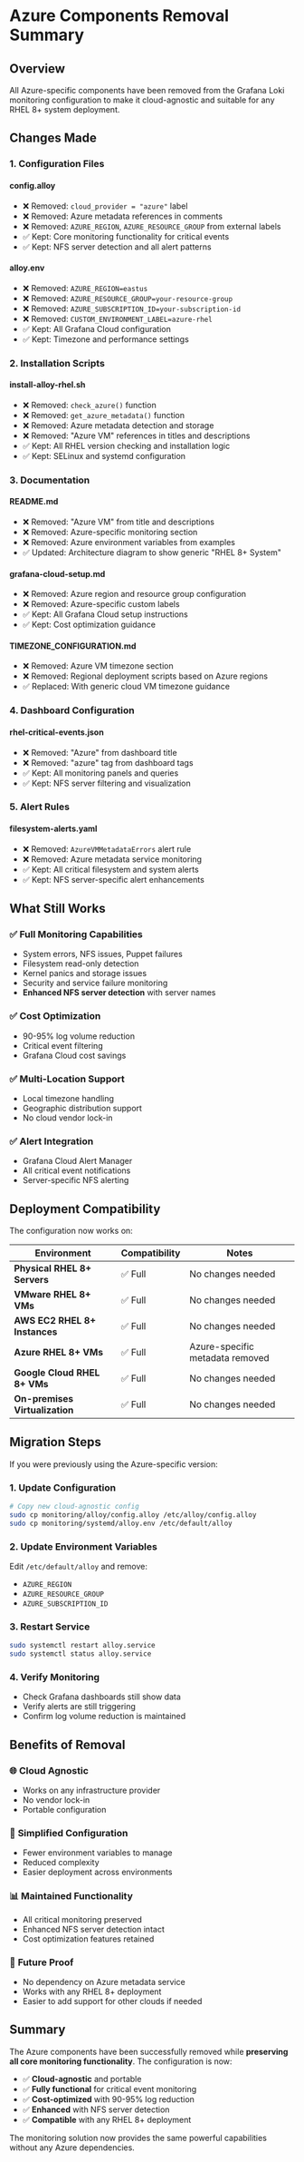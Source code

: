 # Azure Components Removal Summary

## Overview

All Azure-specific components have been removed from the Grafana Loki monitoring configuration to make it cloud-agnostic and suitable for any RHEL 8+ system deployment.

## Changes Made

### 1. Configuration Files

#### **config.alloy**
- ❌ Removed: `cloud_provider = "azure"` label
- ❌ Removed: Azure metadata references in comments
- ❌ Removed: `AZURE_REGION`, `AZURE_RESOURCE_GROUP` from external labels
- ✅ Kept: Core monitoring functionality for critical events
- ✅ Kept: NFS server detection and all alert patterns

#### **alloy.env**
- ❌ Removed: `AZURE_REGION=eastus`
- ❌ Removed: `AZURE_RESOURCE_GROUP=your-resource-group`
- ❌ Removed: `AZURE_SUBSCRIPTION_ID=your-subscription-id`
- ❌ Removed: `CUSTOM_ENVIRONMENT_LABEL=azure-rhel`
- ✅ Kept: All Grafana Cloud configuration
- ✅ Kept: Timezone and performance settings

### 2. Installation Scripts

#### **install-alloy-rhel.sh**
- ❌ Removed: `check_azure()` function
- ❌ Removed: `get_azure_metadata()` function
- ❌ Removed: Azure metadata detection and storage
- ❌ Removed: "Azure VM" references in titles and descriptions
- ✅ Kept: All RHEL version checking and installation logic
- ✅ Kept: SELinux and systemd configuration

### 3. Documentation

#### **README.md**
- ❌ Removed: "Azure VM" from title and descriptions
- ❌ Removed: Azure-specific monitoring section
- ❌ Removed: Azure environment variables from examples
- ✅ Updated: Architecture diagram to show generic "RHEL 8+ System"

#### **grafana-cloud-setup.md**
- ❌ Removed: Azure region and resource group configuration
- ❌ Removed: Azure-specific custom labels
- ✅ Kept: All Grafana Cloud setup instructions
- ✅ Kept: Cost optimization guidance

#### **TIMEZONE_CONFIGURATION.md**
- ❌ Removed: Azure VM timezone section
- ❌ Removed: Regional deployment scripts based on Azure regions
- ✅ Replaced: With generic cloud VM timezone guidance

### 4. Dashboard Configuration

#### **rhel-critical-events.json**
- ❌ Removed: "Azure" from dashboard title
- ❌ Removed: "azure" tag from dashboard tags
- ✅ Kept: All monitoring panels and queries
- ✅ Kept: NFS server filtering and visualization

### 5. Alert Rules

#### **filesystem-alerts.yaml**
- ❌ Removed: `AzureVMMetadataErrors` alert rule
- ❌ Removed: Azure metadata service monitoring
- ✅ Kept: All critical filesystem and system alerts
- ✅ Kept: NFS server-specific alert enhancements

## What Still Works

### ✅ **Full Monitoring Capabilities**
- System errors, NFS issues, Puppet failures
- Filesystem read-only detection
- Kernel panics and storage issues
- Security and service failure monitoring
- **Enhanced NFS server detection** with server names

### ✅ **Cost Optimization**
- 90-95% log volume reduction
- Critical event filtering
- Grafana Cloud cost savings

### ✅ **Multi-Location Support**
- Local timezone handling
- Geographic distribution support
- No cloud vendor lock-in

### ✅ **Alert Integration**
- Grafana Cloud Alert Manager
- All critical event notifications
- Server-specific NFS alerting

## Deployment Compatibility

The configuration now works on:

| Environment | Compatibility | Notes |
|-------------|---------------|-------|
| **Physical RHEL 8+ Servers** | ✅ Full | No changes needed |
| **VMware RHEL 8+ VMs** | ✅ Full | No changes needed |
| **AWS EC2 RHEL 8+ Instances** | ✅ Full | No changes needed |
| **Azure RHEL 8+ VMs** | ✅ Full | Azure-specific metadata removed |
| **Google Cloud RHEL 8+ VMs** | ✅ Full | No changes needed |
| **On-premises Virtualization** | ✅ Full | No changes needed |

## Migration Steps

If you were previously using the Azure-specific version:

### 1. **Update Configuration**
```bash
# Copy new cloud-agnostic config
sudo cp monitoring/alloy/config.alloy /etc/alloy/config.alloy
sudo cp monitoring/systemd/alloy.env /etc/default/alloy
```

### 2. **Update Environment Variables**
Edit `/etc/default/alloy` and remove:
- `AZURE_REGION`
- `AZURE_RESOURCE_GROUP` 
- `AZURE_SUBSCRIPTION_ID`

### 3. **Restart Service**
```bash
sudo systemctl restart alloy.service
sudo systemctl status alloy.service
```

### 4. **Verify Monitoring**
- Check Grafana dashboards still show data
- Verify alerts are still triggering
- Confirm log volume reduction is maintained

## Benefits of Removal

### 🌐 **Cloud Agnostic**
- Works on any infrastructure provider
- No vendor lock-in
- Portable configuration

### 🔧 **Simplified Configuration**
- Fewer environment variables to manage
- Reduced complexity
- Easier deployment across environments

### 📊 **Maintained Functionality**
- All critical monitoring preserved
- Enhanced NFS server detection intact
- Cost optimization features retained

### 🚀 **Future Proof**
- No dependency on Azure metadata service
- Works with any RHEL 8+ deployment
- Easier to add support for other clouds if needed

## Summary

The Azure components have been successfully removed while **preserving all core monitoring functionality**. The configuration is now:

- ✅ **Cloud-agnostic** and portable
- ✅ **Fully functional** for critical event monitoring
- ✅ **Cost-optimized** with 90-95% log reduction
- ✅ **Enhanced** with NFS server detection
- ✅ **Compatible** with any RHEL 8+ deployment

The monitoring solution now provides the same powerful capabilities without any Azure dependencies.